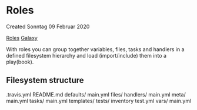 # Roles
Created Sonntag 09 Februar 2020

[Roles](https://galaxy.ansible.com/docs/contributing/creating_role.html)
[Galaxy](https://docs.ansible.com/ansible/latest/galaxy)


With roles you can group together variables, files, tasks and handlers in a defined filesystem hierarchy and load (import/include) them into a play(book).

Filesystem structure
--------------------
.travis.yml
README.md
defaults/
main.yml
files/
handlers/
main.yml
meta/
main.yml
tasks/
main.yml
templates/
tests/
inventory
test.yml
vars/
main.yml

